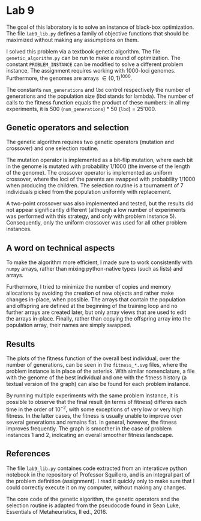 # Lab 9
The goal of this laboratory is to solve an instance of black-box optimization.
The file `lab9_lib.py` defines a family of objective functions that should be maximized without making any assumptions on them.

I solved this problem via a textbook genetic algorithm.
The file `genetic_algorithm.py` can be run to make a round of optimization.
The constant `PROBLEM_INSTANCE` can be modified to solve a different problem instance.
The assignment requires working with 1000-loci genomes.
Furthermore, the genomes are arrays $\in \{0,1\}^{1000}$.

The constants `num_generations` and `lbd` control respectively the number of generations and the population size (lbd stands for lambda).
The number of calls to the fitness function equals the product of these numbers:
in all my experiments, it is 500 (`num_generations`) * 50 (`lbd`) = 25'000.

## Genetic operators and selection
The genetic algorithm requires two genetic operators (mutation and crossover) and one selection routine.

The mutation operator is implemented as a bit-flip mutation, where each bit in the genome is mutated with probability 1/1000 (the inverse of the length of the genome).
The crossover operator is implemented as uniform crossover, where the loci of the parents are swapped with probability 1/1000 when producing the children.
The selection routine is a tournament of 7 individuals picked from the population uniformly with replacement.

A two-point crossover was also implemented and tested, but the results did not appear significantly different (although a low number of experiments was performed with this strategy, and only with problem instance 5).
Consequently, only the uniform crossover was used for all other problem instances.

## A word on technical aspects
To make the algorithm more efficient, I made sure to work consistently with `numpy` arrays, rather than mixing python-native types (such as lists) and arrays.

Furthermore, I tried to minimize the number of copies and memory allocations by avoiding the creation of new objects and rather make changes in-place, when possible.
The arrays that contain the population and offspring are defined at the beginning of the training loop and no further arrays are created later, but only array views that are used to edit the arrays in-place.
Finally, rather than copying the offspring array into the population array, their names are simply swapped.

## Results
The plots of the fitness function of the overall best individual, over the number of generations, can be seen in the `fitness_*.svg` files, where the problem instance is in place of the asterisk.
With similar nomenclature, a file with the genome of the best individual and one with the fitness history (a textual version of the graph) can also be found for each problem instance.

By running multiple experiments with the same problem instance, it is possible to observe that the final result (in terms of fitness) differes each time in the order of $10^{-2}$, with some exceptions of very low or very high fitness.
In the latter cases, the fitness is usually unable to improve over several generations and remains flat.
In general, however, the fitness improves frequently.
The graph is smoother in the case of problem instances 1 and 2, indicating an overall smoother fitness landscape.

## References
The file `lab9_lib.py` containes code extracted from an interaticve python notebook in the repository of Professor Squillero, and is an integral part of the problem definition (assignment).
I read it quickly only to make sure that I could correctly execute it on my computer, without making any changes.

The core code of the genetic algorithm, the genetic operators and the selection routine is adapted from the pseudocode found in Sean Luke, Essentials of Metaheuristics, II ed., 2016.